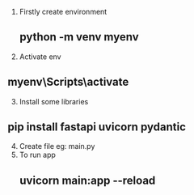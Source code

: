 1. Firstly create environment
   ## python -m venv myenv 
2. Activate env
  ## myenv\Scripts\activate
3. Install some libraries
## pip install fastapi uvicorn pydantic
4. Create file eg: main.py
5. To run app
   ## uvicorn main:app --reload
   

